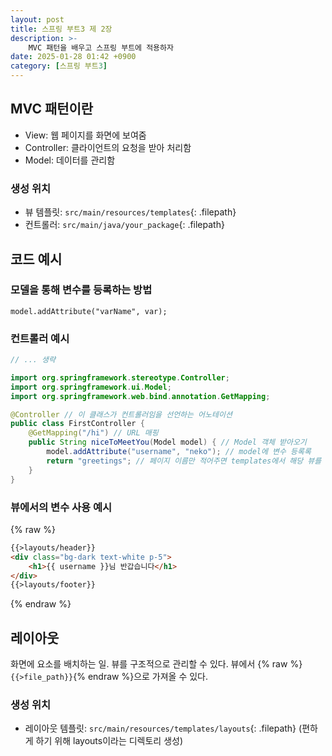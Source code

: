 ```yaml
---
layout: post
title: 스프링 부트3 제 2장
description: >-
    MVC 패턴을 배우고 스프링 부트에 적용하자
date: 2025-01-28 01:42 +0900
category: [스프링 부트3]
---
```

## MVC 패턴이란
- View: 웹 페이지를 화면에 보여줌
- Controller: 클라이언트의 요청을 받아 처리함
- Model: 데이터를 관리함

### 생성 위치
- 뷰 템플릿: `src/main/resources/templates`{: .filepath}
- 컨트롤러: `src/main/java/your_package`{: .filepath}


## 코드 예시
### 모델을 통해 변수를 등록하는 방법
`model.addAttribute("varName", var);`

### 컨트롤러 예시
```java
// ... 생략

import org.springframework.stereotype.Controller;
import org.springframework.ui.Model;
import org.springframework.web.bind.annotation.GetMapping;

@Controller // 이 클래스가 컨트롤러임을 선언하는 어노테이션
public class FirstController {
    @GetMapping("/hi") // URL 매핑
    public String niceToMeetYou(Model model) { // Model 객체 받아오기
        model.addAttribute("username", "neko"); // model에 변수 등록록
        return "greetings"; // 페이지 이름만 적어주면 templates에서 해당 뷰를 반환
    }
}
```

### 뷰에서의 변수 사용 예시
{% raw %}
```html
{{>layouts/header}}
<div class="bg-dark text-white p-5">
    <h1>{{ username }}님 반갑습니다</h1>
</div>
{{>layouts/footer}}
```
{% endraw %}


## 레이아웃
화면에 요소를 배치하는 일. 뷰를 구조적으로 관리할 수 있다. 뷰에서 {% raw %}`{{>file_path}}`{% endraw %}으로 가져올 수 있다.

### 생성 위치
- 레이아웃 템플릿: `src/main/resources/templates/layouts`{: .filepath} (편하게 하기 위해 layouts이라는 디렉토리 생성)

